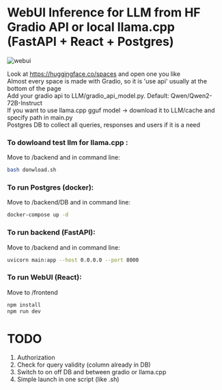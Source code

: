 # WebUI Inference for LLM from HF Gradio API or local llama.cpp (FastAPI + React + Postgres)


![webui](https://github.com/PerekhodovAnton/WebUIChatBotInference/assets/145850725/a0984bae-7aa3-40c6-9c92-5bf9567c2b82)

Look at https://huggingface.co/spaces and open one you like\
Almost every space is made with Gradio, so it is 'use api' usually at the bottom of the page\
Add your gradio api to LLM/gradio_api_model.py. Default: Qwen/Qwen2-72B-Instruct\
If you want to use llama.cpp gguf model -> download it to LLM/cache and specify path in main.py\
Postgres DB to collect all queries, responses and users if it is a need

### To dowloand test llm for llama.cpp :
Move to /backend and in command line:
```bash
bash donwload.sh
```

### To run Postgres (docker):
Move to /backend/DB and in command line:
```bash
docker-compose up -d
```
### To run backend (FastAPI):
Move to /backend and in command line:
```bash
uvicorn main:app --host 0.0.0.0 --port 8000
```
### To run WebUI (React): 
Move to /frontend
```bash
npm install
npm run dev
```
# TODO
1. Authorization 
2. Check for query validity (column already in DB)
3. Switch to on off DB and between gradio or llama.cpp
4. Simple launch in one script (like .sh)
